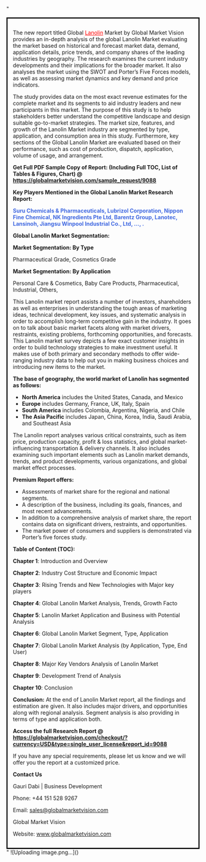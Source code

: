 "<div style='border: 3px solid black; padding: 1em;'>

The new report titled Global <a style='color: #ff0000;' href='https://globalmarketvision.com/reports/global-lanolin-market/9088'>Lanolin</a> Market by Global Market Vision provides an in-depth analysis of the global Lanolin Market evaluating the market based on historical and forecast market data, demand, application details, price trends, and company shares of the leading industries by geography. The research examines the current industry developments and their implications for the broader market. It also analyses the market using the SWOT and Porter’s Five Forces models, as well as assessing market dynamics and key demand and price indicators.

The study provides data on the most exact revenue estimates for the complete market and its segments to aid industry leaders and new participants in this market. The purpose of this study is to help stakeholders better understand the competitive landscape and design suitable go-to-market strategies. The market size, features, and growth of the Lanolin Market industry are segmented by type, application, and consumption area in this study. Furthermore, key sections of the Global Lanolin Market are evaluated based on their performance, such as cost of production, dispatch, application, volume of usage, and arrangement.

<strong>Get Full PDF Sample Copy of Report: (Including Full TOC, List of Tables &amp; Figures, Chart) @ <a style='color: #ff0000;' href='https://globalmarketvision.com/sample_request/9088?utm_source=linkedinPulse&utm_medium=Dhiraj&utm_campaign=SN'><strong>https://globalmarketvision.com/sample_request/9088</strong></a></strong>

<strong>Key Players Mentioned in the Global Lanolin Market Research Report:</strong>

<strong style='color: #4169e1;'>Suru Chemicals & Pharmaceuticals, Lubrizol Corporation, Nippon Fine Chemical, NK Ingredients Pte Ltd, Barentz Group, Lanotec, Lansinoh, Jiangsu Winpool Industrial Co.,  Ltd, ..., .

</strong>

<strong>Global Lanolin Market Segmentation:</strong>

<strong>Market Segmentation: By Type</strong>

Pharmaceutical Grade, Cosmetics Grade

<strong>Market Segmentation: By Application</strong>

Personal Care & Cosmetics, Baby Care Products, Pharmaceutical, Industrial, Others,

This Lanolin market report assists a number of investors, shareholders as well as enterprises in understanding the tough areas of marketing ideas, technical development, key issues, and systematic analysis in order to accomplish long-term competitive gain in the industry. It goes on to talk about basic market facets along with market drivers, restraints, existing problems, forthcoming opportunities, and forecasts. This Lanolin market survey depicts a few exact customer insights in order to build technology strategies to make investment useful. It makes use of both primary and secondary methods to offer wide-ranging industry data to help out you in making business choices and introducing new items to the market.

<strong>The base of geography, the world market of Lanolin has segmented as follows:</strong>
<ul>
  <li><strong>North America</strong> includes the United States, Canada, and Mexico</li>
  <li><strong>Europe</strong> includes Germany, France, UK, Italy, Spain</li>
  <li><strong>South America</strong> includes Colombia, Argentina, Nigeria, and Chile</li>
  <li><strong>The Asia Pacific</strong> includes Japan, China, Korea, India, Saudi Arabia, and Southeast Asia</li>
</ul>
The Lanolin report analyses various critical constraints, such as item price, production capacity, profit &amp; loss statistics, and global market-influencing transportation &amp; delivery channels. It also includes examining such important elements such as Lanolin market demands, trends, and product developments, various organizations, and global market effect processes.

<strong>Premium Report offers:</strong>
<ul>
  <li>Assessments of market share for the regional and national segments.</li>
  <li>A description of the business, including its goals, finances, and most recent advancements.</li>
  <li>In addition to a comprehensive analysis of market share, the report contains data on significant drivers, restraints, and opportunities.</li>
  <li>The market power of consumers and suppliers is demonstrated via Porter’s five forces study.</li>
</ul>
<strong>Table of Content (TOC):</strong>

<strong>Chapter 1</strong>: Introduction and Overview

<strong>Chapter 2</strong>: Industry Cost Structure and Economic Impact

<strong>Chapter 3</strong>: Rising Trends and New Technologies with Major key players

<strong>Chapter 4</strong>: Global Lanolin Market Analysis, Trends, Growth Facto

<strong>Chapter 5</strong>: Lanolin Market Application and Business with Potential Analysis

<strong>Chapter 6</strong>: Global Lanolin Market Segment, Type, Application

<strong>Chapter 7</strong>: Global Lanolin Market Analysis (by Application, Type, End User)

<strong>Chapter 8</strong>: Major Key Vendors Analysis of Lanolin Market

<strong>Chapter 9</strong>: Development Trend of Analysis

<strong>Chapter 10</strong>: Conclusion

<strong>Conclusion:</strong> At the end of Lanolin Market report, all the findings and estimation are given. It also includes major drivers, and opportunities along with regional analysis. Segment analysis is also providing in terms of type and application both.

<strong>Access the full Research Report </strong><strong>@</strong><strong> <strong><a style='color: #ff0000;' href='https://globalmarketvision.com/checkout/?currency=USD&type=single_user_license&report_id=9088?utm_source=linkedinPulse&utm_medium=Dhiraj&utm_campaign=SN'>https://globalmarketvision.com/checkout/?currency=USD&type=single_user_license&report_id=9088</a></strong>
</strong>

If you have any special requirements, please let us know and we will offer you the report at a customized price.

<strong>Contact Us</strong>

Gauri Dabi | Business Development

Phone: +44 151 528 9267

Email: <a href='mailto:sales@globalmarketvision.com'>sales@globalmarketvision.com</a>

Global Market Vision

Website: <a href='http://www.globalmarketvision.com/'>www.globalmarketvision.com</a>

</div>"
![Uploading image.png…]()
